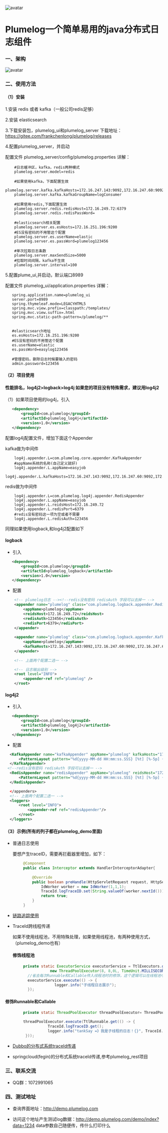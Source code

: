  ![avatar](/pic/icon.png)
 # Plumelog一个简单易用的java分布式日志组件

### 一、架构

 ![avatar](/pic/plumelog.png)
 
### 二、使用方法

#### （1）安装
    
   1.安装 redis 或者 kafka（一般公司redis足够）
     
   2.安装 elasticsearch
    
   3.下载安装包，plumelog_ui和plumelog_server 下载地址： https://gitee.com/frankchenlong/plumelog/releases
   
   4.配置plumelog_server，并启动
   
   配置文件 plumelog_server/config/plumelog.properties 详解：

```properties
    #日志缓冲区，kafka，redis两种模式
    plumelog.server.model=redis
    
    #如果使用kafka，下面配置生效
    plumelog.server.kafka.kafkaHosts=172.16.247.143:9092,172.16.247.60:9092,172.16.247.64:9092
    plumelog.server.kafka.kafkaGroupName=logConsumer
    
    #如果使用redis,下面配置生效
    plumelog.server.redis.redisHost=172.16.249.72:6379
    plumelog.server.redis.redisPassWord=
    
    #elasticsearch相关配置
    plumelog.server.es.esHosts=172.16.251.196:9200
    #ES没有密码的不用管这个配置
    plumelog.server.es.userName=elastic
    plumelog.server.es.passWord=plumelog123456
    
    #单次拉取日志条数
    plumelog.server.maxSendSize=5000
    #拉取时间间隔，kafka不生效
    plumelog.server.interval=100
```       
   5.配置plume_ui,并启动，默认端口8989
   
   配置文件 plumelog_ui/application.properties 详解：
   
 ```properties
    spring.application.name=plumelog_ui
    server.port=8989
    spring.thymeleaf.mode=LEGACYHTML5
    spring.mvc.view.prefix=classpath:/templates/
    spring.mvc.view.suffix=.html
    spring.mvc.static-path-pattern=/plumelog/**
    

    #elasticsearch地址
    es.esHosts=172.16.251.196:9200
    #ES没有密码的不用管这个配置
    es.userName=elastic
    es.passWord=easylog123456
    
    #管理密码，删除日志时候要输入的密码
    admin.password=123456
```

#### （2）项目使用

#### 性能排名，log4j2>logback>log4j 如果您的项目没有特殊需求，建议用log4j2

   （1）如果项目使用的log4j，引入
```xml
   <dependency>
       <groupId>com.plumelog</groupId>
       <artifactId>plumelog_log4j</artifactId>
       <version>1.0</version>
   </dependency>
```                       
   配置log4j配置文件，增加下面这个Appender
    
   kafka做为中间件
```properties
    log4j.appender.L=com.plumelog.core.appender.KafkaAppender
    #appName系统的名称(自己定义就好)
    log4j.appender.L.appName=easyjob
    log4j.appender.L.kafkaHosts=172.16.247.143:9092,172.16.247.60:9092,172.16.247.64:9092
```
   redis做为中间件
```properties
    log4j.appender.L=com.plumelog.log4j.appender.RedisAppender
    log4j.appender.L.appName=easyjob
    log4j.appender.L.reidsHost=172.16.249.72
    log4j.appender.L.redisPort=6379
    #redis没有密码这一项为空或者不需要
    log4j.appender.L.redisAuth=123456
```
   同理如果使用logback,和log4j2配置如下
    
#### logback

* 引入
```xml
   <dependency>
       <groupId>com.plumelog</groupId>
       <artifactId>plumelog_logback</artifactId>
       <version>1.0</version>
   </dependency>
```  
* 配置
```xml
    <!-- plumelog日志 --><!--redis没有密码 redisAuth 字段可以去掉一 -->
    <appender name="plumelog" class="com.plumelog.logback.appender.RedisAppender">
        <appName>plumelog</appName>
        <reidsHost>172.16.249.72</reidsHost>
        <redisAuth>123456</redisAuth>
        <redisPort>6379</redisPort>
    </appender>
   
    <appender name="plumelog" class="com.plumelog.logback.appender.KafkaAppender">
        <appName>plumelog</appName>
        <kafkaHosts>172.16.247.143:9092,172.16.247.60:9092,172.16.247.64:9092</kafkaHosts>
    </appender>
  
    <!-- 上面两个配置二选一 -->

    <!-- 日志输出级别 -->
    <root level="INFO">
        <appender-ref ref="plumelog" />
    </root>
```   
#### log4j2

* 引入
```xml
   <dependency>
       <groupId>com.plumelog</groupId>
       <artifactId>plumelog_log4j2</artifactId>
       <version>1.0</version>
   </dependency>       
```   
* 配置
```xml
  <KafkaAppender name="kafkaAppender" appName="plumelog" kafkaHosts="172.16.247.143:9092,172.16.247.60:9092,172.16.247.64:9092" >
      <PatternLayout pattern="%d{yyyy-MM-dd HH:mm:ss.SSS} [%t] [%-5p] {%F:%L} - %m%n" />
  </KafkaAppender>
 <!--redis没有密码 redisAuth 字段可以去掉一 -->
  <RedisAppender name="redisAppender" appName="plumelog" reidsHost="172.16.249.72" redisPort="6379" redisAuth="123456">
      <PatternLayout pattern="%d{yyyy-MM-dd HH:mm:ss.SSS} [%t] [%-5p] {%F:%L} - %m%n" />
  </RedisAppender>

  </appenders>
  <!-- 上面两个配置二选一 -->
  <loggers>
      <root level="INFO">
          <appender-ref ref="redisAppender"/>
      </root>
  </loggers>
```    
#### （3）示例(所有的列子都在plumelog_demo里面)

* 普通日志使用

   要想产生traceID，需要再拦截器里增加，如下：
```java
        @Component
        public class Interceptor extends HandlerInterceptorAdapter{
        
            @Override
            public boolean preHandle(HttpServletRequest request, HttpServletResponse response, Object handler) throws Exception {
                IdWorker worker = new IdWorker(1,1,1);
                TraceId.logTraceID.set(String.valueOf(worker.nextId()));//设置TraceID值，不埋此点链路ID就没有
                return true;
            }
        }
```   

* [链路追踪使用](/plumelog_trace/README.md)

* TraceId跨线程传递

    如果不使用线程池，不用特殊处理，如果使用线程池，有两种使用方式，（plumelog_demo也有）

    #### 修饰线程池

```java
        private static ExecutorService executorService = TtlExecutors.getTtlExecutorService(
                    new ThreadPoolExecutor(8, 8,0L, TimeUnit.MILLISECONDS,new LinkedBlockingQueue<Runnable>()));
          //省去每次Runnable和Callable传入线程池时的修饰，这个逻辑可以在线程池中完成      
          executorService.execute(() -> {
                      logger.info("子线程日志展示");
          });
```        
      
      
   #### 修饰Runnable和Callable
   
```java
        private static ThreadPoolExecutor threadPoolExecutor= ThreadPoolUtil.getPool(4, 8, 5000);
        
        threadPoolExecutor.execute(TtlRunnable.get(() -> {
                   TraceId.logTraceID.get();
                   logger.info("tankSay =》我是子线程的日志！{}", TraceId.logTraceID.get());
         }));
```       
* [Dubbo的分布式系统traceId传递 ](/plumelog_dubbo/README.md)

* springcloud(fegin)的分布式系统traceId传递,参考plumelog_rest项目

### 三、联系交流

   * QQ群：1072991065
   
### 四、测试地址

   * 查询界面地址：http://demo.plumelog.com
      
   * 访问这个地址产生测试log数据：http://demo.plumelog.com/demo/index?data=1234  data参数自己随便传，传什么打印什么
